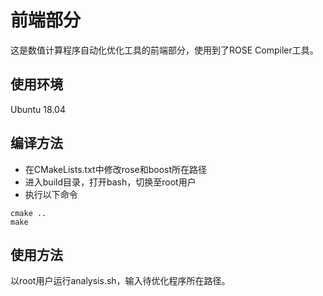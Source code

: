 # 前端部分
这是数值计算程序自动化优化工具的前端部分，使用到了ROSE Compiler工具。

## 使用环境
Ubuntu 18.04

## 编译方法
- 在CMakeLists.txt中修改rose和boost所在路径
- 进入build目录，打开bash，切换至root用户
- 执行以下命令
```shell script
cmake ..
make
```

## 使用方法
以root用户运行analysis.sh，输入待优化程序所在路径。